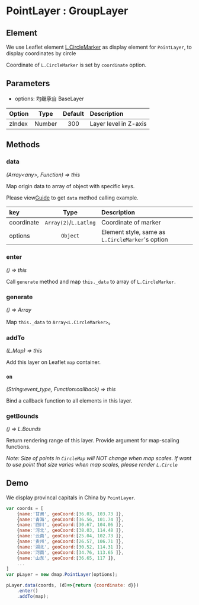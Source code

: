 # PointLayer : GroupLayer

## Element

We use Leaflet element [L.CircleMarker](https://leafletjs.com/reference-1.4.0.html#circlemarker) as display element for `PointLayer`, to display coordinates by circle

Coordinate of `L.CircleMarker` is set by `coordinate` option.

## Parameters

+ options: 均继承自 BaseLayer

| Option | Type | Default | Description |
| :----- | :---:| :-----: | :---------  |
| zIndex | Number | 300   | Layer level in Z-axis |

## Methods

### data
*(Array&lt;any&gt;, Function) => this*

Map origin data to array of object with specific keys.

Please view[Guide](#/zh/guide/quickstart) to get `data` method calling example.

| key    | Type  | Description |
| :----- | :---: | :---------  |
| coordinate  | `Array(2)`/`L.Latlng` | Coordinate of marker |
| options | `Object` | Element style, same as `L.CircleMarker`'s option |

### enter
*() => this*

Call `generate` method and map `this._data` to array of `L.CircleMarker`.

### generate
*() => Array*

Map `this._data` to `Array<L.CircleMarker>`。

### addTo
*(L.Map) => this*

Add this layer on Leaflet `map` container.

### `on`

*(String:event_type, Function:callback) => this*

Bind a callback function to all elements in this layer.


### getBounds
*() => L.Bounds*

Return rendering range of this layer. Provide argument for map-scaling functions.


*Note: Size of points in `CircleMap` will NOT change when map scales. If want to use point that size varies when map scales, please render  `L.Circle`*

## Demo

We display provincal capitals in China by `PointLayer`.

```javascript
var coords = [
    {name:'甘肃', geoCoord:[36.03, 103.73 ]},
    {name:'青海', geoCoord:[36.56, 101.74 ]},
    {name:'四川', geoCoord:[30.67, 104.06 ]},
    {name:'河北', geoCoord:[38.03, 114.48 ]},
    {name:'云南', geoCoord:[25.04, 102.73 ]},
    {name:'贵州', geoCoord:[26.57, 106.71 ]},
    {name:'湖北', geoCoord:[30.52, 114.31 ]},
    {name:'河南', geoCoord:[34.76, 113.65 ]},
    {name:'山东', geoCoord:[36.65, 117 ]},
    ...
]
var pLayer = new dmap.PointLayer(options);

pLayer.data(coords, (d)=>{return {coordinate: d}})
    .enter()
    .addTo(map);

```